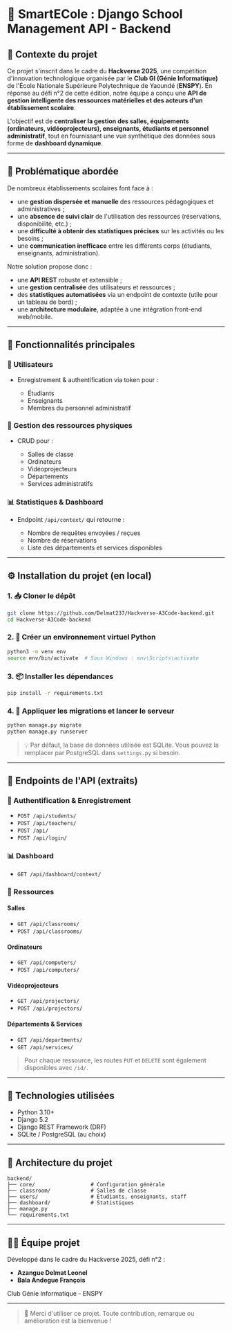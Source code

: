 # 📘 SmartECole  : Django School Management API - Backend

## 🎯 Contexte du projet

Ce projet s'inscrit dans le cadre du **Hackverse 2025**, une compétition d'innovation technologique organisée par le **Club GI (Génie Informatique)** de l'École Nationale Supérieure Polytechnique de Yaoundé (**ENSPY**). En réponse au défi n°2 de cette édition, notre équipe a conçu une **API de gestion intelligente des ressources matérielles et des acteurs d'un établissement scolaire**.

L'objectif est de **centraliser la gestion des salles, équipements (ordinateurs, vidéoprojecteurs), enseignants, étudiants et personnel administratif**, tout en fournissant une vue synthétique des données sous forme de **dashboard dynamique**.

---

## 🧩 Problématique abordée

De nombreux établissements scolaires font face à :

* une **gestion dispersée et manuelle** des ressources pédagogiques et administratives ;
* une **absence de suivi clair** de l'utilisation des ressources (réservations, disponibilité, etc.) ;
* une **difficulté à obtenir des statistiques précises** sur les activités ou les besoins ;
* une **communication inefficace** entre les différents corps (étudiants, enseignants, administration).

Notre solution propose donc :

* une **API REST** robuste et extensible ;
* une **gestion centralisée** des utilisateurs et ressources ;
* des **statistiques automatisées** via un endpoint de contexte (utile pour un tableau de bord) ;
* une **architecture modulaire**, adaptée à une intégration front-end web/mobile.

---

## 🚀 Fonctionnalités principales

### 👥 Utilisateurs

* Enregistrement & authentification via token pour :

  * Étudiants
  * Enseignants
  * Membres du personnel administratif

### 🏫 Gestion des ressources physiques

* CRUD pour :

  * Salles de classe
  * Ordinateurs
  * Vidéoprojecteurs
  * Départements
  * Services administratifs

### 📊 Statistiques & Dashboard

* Endpoint `/api/context/` qui retourne :

  * Nombre de requêtes envoyées / reçues
  * Nombre de réservations
  * Liste des départements et services disponibles

---

## ⚙️ Installation du projet (en local)

### 1. 📥 Cloner le dépôt

```bash
git clone https://github.com/Delmat237/Hackverse-A3Code-backend.git
cd Hackverse-A3Code-backend
```

### 2. 🐍 Créer un environnement virtuel Python

```bash
python3 -m venv env
source env/bin/activate  # Sous Windows : env\Scripts\activate
```

### 3. 📦 Installer les dépendances

```bash
pip install -r requirements.txt
```

### 4. 🧱 Appliquer les migrations et lancer le serveur

```bash
python manage.py migrate
python manage.py runserver
```

> 💡 Par défaut, la base de données utilisée est SQLite. Vous pouvez la remplacer par PostgreSQL dans `settings.py` si besoin.

---

## 🔗 Endpoints de l'API (extraits)

### 👥 Authentification & Enregistrement

* `POST /api/students/`
* `POST /api/teachers/`
* `POST /api/`
* `POST /api/login/`

### 📊 Dashboard

* `GET /api/dashboard/context/`

### 🔧 Ressources

#### Salles

* `GET /api/classrooms/`
* `POST /api/classrooms/`

#### Ordinateurs

* `GET /api/computers/`
* `POST /api/computers/`

#### Vidéoprojecteurs

* `GET /api/projectors/`
* `POST /api/projectors/`

#### Départements & Services

* `GET /api/departments/`
* `GET /api/services/`

> Pour chaque ressource, les routes `PUT` et `DELETE` sont également disponibles avec `/id/`.

---

## 🧪 Technologies utilisées

* Python 3.10+
* Django 5.2
* Django REST Framework (DRF)
* SQLite / PostgreSQL (au choix)

---

## 📁 Architecture du projet

```
backend/
├── core/                  # Configuration générale
├── classroom/             # Salles de classe
├── users/                 # Étudiants, enseignants, staff
├── dashboard/             # Statistiques
├── manage.py
└── requirements.txt
```

---

## 👨‍💻 Équipe projet

Développé dans le cadre du Hackverse 2025, défi n°2 :

* **Azangue Delmat Leonel**
* **Bala Andegue François**


Club Génie Informatique - ENSPY

---

> 🙏 Merci d'utiliser ce projet. Toute contribution, remarque ou amélioration est la bienvenue !
